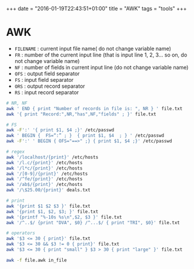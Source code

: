 +++
date = "2016-01-19T22:43:51+01:00"
title = "AWK"
tags = "tools"
+++

# AWK

* `FILENAME` : current input file name( do not change variable name)
* `FR` : number of the current input line (that is input line 1, 2, 3… so on, do not change variable name)
* `NF` : number of fields in current input line (do not change variable name)
* `OFS` : output field separator
* `FS` : input field separator
* `ORS` : output record separator
* `RS` : input record separator

```bash
# NR, NF
awk ' END { print "Number of records in file is: ", NR } ' file.txt
awk '{ print "Record:",NR,"has",NF,"fields" ; }' file.txt
```

```bash
# FS
awk -F':' '{ print $1, $4 ;}' /etc/passwd
awk ' BEGIN {  FS=“:” ; }  { print $1, $4  ; } ' /etc/passwd
awk -F':' ' BEGIN { OFS="==>" ;} { print $1, $4 ;}' /etc/passwd
```

```bash
# regex
awk '/localhost/{print}' /etc/hosts
awk '/l.c/{print}' /etc/hosts
awk '/l*c/{print}' /etc/hosts
awk '/[0-9]/{print}' /etc/hosts
awk '/^fe/{print}' /etc/hosts
awk '/ab$/{print}' /etc/hosts
awk '/\$25.00/{print}' deals.txt
```

```bash
# print
awk '{print $1 $2 $3 }' file.txt
awk '{print $1, $2, $3; }' file.txt
awk '{printf "%-10s %s\n",$2, $3 }' file.txt
awk '/^..$/ {print "DVA", $0} /^...$/ { print "TRI", $0}' file.txt
```

```bash
# operators
awk '$3 <= 30 { print}' file.txt
awk '$3 <= 30 && $3 != 0 { print}' file.txt
awk '$3 <= 30 { print "small" } $3 > 30 { print "large" }' file.txt
```

```bash
awk -f file.awk in_file
```
